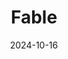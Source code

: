 ---  
layout: startup_page  
title: "Fable"  
id: "makeitfable.com"  
permalink: "/fablemakeitfable.com10162024/"  
website: "https://www.makeitfable.com/"  
funding_round: "Series B"  
funding_amount: "$25M"  
investors: "Five Elms Capital"  
about: "Fable helps companies build more accessible digital products for people with disabilities. They offer consulting, testing tools, and content integration to assist developers throughout the product development lifecycle, promoting inclusive design practices."  
markets: "Accessibility, Software"  
hq: "Toronto, Ontario, Canada"  
founded_year: "2018"  
linkedin: "https://www.linkedin.com/company/makeitfable"  
twitter: "https://twitter.com/makeitfable"  
instagram: ""  
facebook: "https://www.facebook.com/makeitfable/"  
crunchbase: "https://www.crunchbase.com/organization/fable-tech-labs"  
pitchbook: "https://pitchbook.com/profiles/company/327157-39"  

date_display: "16-Oct-2024"  
date: "2024-10-16"

# SEO Optimization  
meta_title: "Fable - Series B Funding ($25M)"  
meta_description: "Fable, Fable helps companies build more accessible digital products for people with disabilities. They offer consulting, testing tools, and content integrati..."  
meta_keywords: "Fable, Accessibility, Software, Series B funding"  
canonical_url: "https://startup.projectstartups.com/fablemakeitfable.com10162024/"  
---